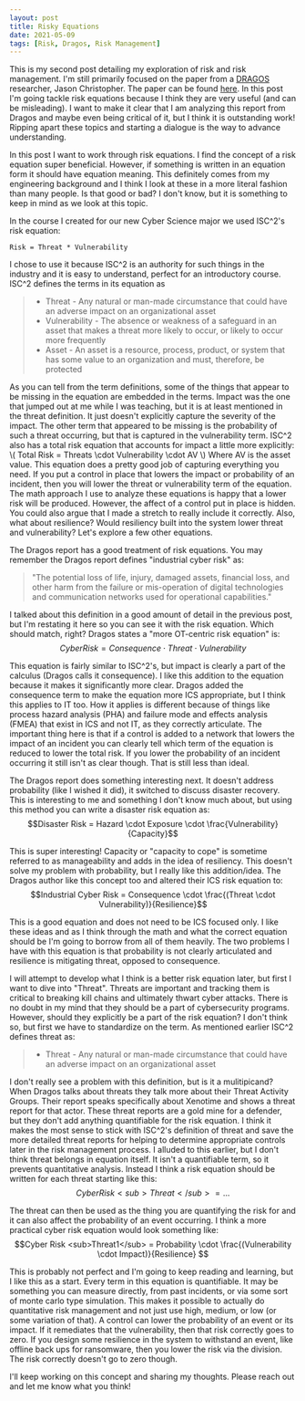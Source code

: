 ```yaml
---
layout: post
title: Risky Equations
date: 2021-05-09 
tags: [Risk, Dragos, Risk Management]
---
```


This is my second post detailing my exploration of risk and risk management. I'm still primarily focused on the paper from a [DRAGOS](https://www.dragos.com/) researcher, Jason Christopher. The paper can be found [here](https://www.dragos.com/blog/industry-news/risky-business-maturing-ot-security-with-executives/). In this post I'm going tackle risk equations because I think they are very useful (and can be misleading). I want to make it clear that I am analyzing this report from Dragos and maybe even being critical of it, but I think it is outstanding work! Ripping apart these topics and starting a dialogue is the way to advance understanding. 

In this post I want to work through risk equations. I find the concept of a risk equation super beneficial. However, if something is written in an equation form it should have equation meaning. This definitely comes from my engineering background and I think I look at these in a more literal fashion than many people. Is that good or bad? I don't know, but it is something to keep in mind as we look at this topic.

In the course I created for our new Cyber Science major we used ISC^2's risk equation:
~~~
Risk = Threat * Vulnerability
~~~
I chose to use it because ISC^2 is an authority for such things in the industry and it is easy to understand, perfect for an introductory course. ISC^2 defines the terms in its equation as
> - Threat - Any natural or man-made circumstance that could have an adverse impact on an organizational asset
> - Vulnerability - The absence or weakness of a safeguard in an asset that makes a threat more likely to occur, or likely to occur more frequently
> - Asset - An asset is a resource, process, product, or system that has some value to an organization and must, therefore, be protected 

As you can tell from the term definitions, some of the things that appear to be missing in the equation are embedded in the terms. Impact was the one that jumped out at me while I was teaching, but it is at least mentioned in the threat definition. It just doesn't explicitly capture the severity of the impact. The other term that appeared to be missing is the probability of such a threat occurring, but that is captured in the vulnerability term. ISC^2 also has a total risk equation that accounts for impact a little more explicitly:
\\( Total Risk = Threats \cdot Vulnerability \cdot AV \\)
Where AV is the asset value. This equation does a pretty good job of capturing everything you need. If you put a control in place that lowers the impact or probability of an incident, then you will lower the threat or vulnerability term of the equation. The math approach I use to analyze these equations is happy that a lower risk will be produced. However, the affect of a control put in place is hidden. You could also argue that I made a stretch to really include it correctly. Also, what about resilience? Would resiliency built into the system lower threat and vulnerability? Let's explore a few other equations. 

The Dragos report has a good treatment of risk equations. You may remember the Dragos report defines "industrial cyber risk" as:
>"The potential loss of life, injury, damaged assets, financial loss, and other harm from the failure or mis-operation of digital technologies and communication networks used for operational capabilities."

I talked about this definition in a good amount of detail in the previous post, but I'm restating it here so you can see it with the risk equation. Which should match, right? Dragos states a "more OT-centric risk equation" is:
$$Cyber Risk = Consequence \cdot Threat\cdot Vulnerability $$

This equation is fairly similar to ISC^2's, but impact is clearly a part of the calculus (Dragos calls it consequence). I like this addition to the equation because it makes it significantly more clear. Dragos added the consequence term to make the equation more ICS appropriate, but I think this applies to IT too. How it applies is different because of things like process hazard analysis (PHA) and failure mode and effects analysis (FMEA) that exist in ICS and not IT, as they correctly articulate. The important thing here is that if a control is added to a network that lowers the impact of an incident you can clearly tell which term of the equation is reduced to lower the total risk. If you lower the probability of an incident occurring it still isn't as clear though. That is still less than ideal. 

The Dragos report does something interesting next. It doesn't address probability (like I wished it did), it switched to discuss disaster recovery. This is interesting to me and something I don't know much about, but using this method you can write a disaster risk equation as:
$$Disaster Risk = Hazard \cdot Exposure \cdot \frac{Vulnerability}{Capacity}$$

This is super interesting! Capacity or "capacity to cope" is sometime referred to as manageability and adds in the idea of resiliency. This doesn't solve my problem with probability, but I really like this addition/idea. The Dragos author like this concept too and altered their ICS risk equation to:
$$Industrial Cyber Risk = Consequence \cdot \frac{(Threat \cdot Vulnerability)}{Resilience}$$

This is a good equation and does not need to be ICS focused only. I like these ideas and as I think through the math and what the correct equation should be I'm going to borrow from all of them heavily. The two problems I have with this equation is that probability is not clearly articulated and resilience is mitigating threat, opposed to consequence. 

I will attempt to develop what I think is a better risk equation later, but first I want to dive into "Threat". Threats are important and tracking them is critical to breaking kill chains and ultimately thwart cyber attacks. There is no doubt in my mind that they should be a part of cybersecurity programs. However, should they explicitly be a part of the risk equation? I don't think so, but first we have to standardize on the term. As mentioned earlier ISC^2 defines threat as:
> - Threat - Any natural or man-made circumstance that could have an adverse impact on an organizational asset

I don't really see a problem with this definition, but is it a mulitipicand? When Dragos talks about threats they talk more about their Threat Activity Groups. Their report speaks specifically about Xenotime and shows a threat report for that actor. These threat reports are a gold mine for a defender, but they don't add anything quantifiable for the risk equation. I think it makes the most sense to stick with ISC^2's definition of threat and save the more detailed threat reports for helping to determine appropriate controls later in the risk management process. I alluded to this earlier, but I don't think threat belongs in equation itself. It isn't a quantifiable term, so it prevents quantitative analysis. Instead I think a risk equation should be written for each threat starting like this:
$$Cyber Risk<sub>Threat</sub> = ...$$

The threat can then be used as the thing you are quantifying the risk for and it can also affect the probability of an event occurring. I think a more practical cyber risk equation would look something like:
$$Cyber Risk <sub>Threat1</sub> = Probability \cdot \frac{(Vulnerability \cdot Impact)}{Resilience} $$

This is probably not perfect and I'm going to keep reading and learning, but I like this as a start. Every term in this equation is quantifiable. It may be something you can measure directly, from past incidents, or via some sort of monte carlo type simulation. This makes it possible to actually do quantitative risk management and not just use high, medium, or low (or some variation of that). A control can lower the probability of an event or its impact. If it remediates that the vulnerability, then that risk correctly goes to zero. If you design some resilience in the system to withstand an event, like offline back ups for ransomware, then you lower the risk via the division. The risk correctly doesn't go to zero though. 

I'll keep working on this concept and sharing my thoughts. Please reach out and let me know what you think!





